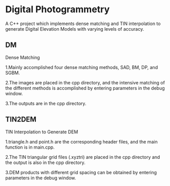 # Digital Photogrammetry
 A C++ project which implements dense matching and TIN interpolation to generate Digital Elevation Models with varying levels of accuracy.
## DM
Dense Matching

1.Mainly accomplished four dense matching methods, SAD, BM, DP, and SGBM.

2.The images are placed in the cpp directory, and the intensive matching of the different methods is accomplished by entering parameters in the debug window.

3.The outputs are in the cpp directory.

## TIN2DEM
TIN Interpolation to Generate DEM

1.triangle.h and point.h are the corresponding header files, and the main function is in main.cpp.

2.The TIN triangular grid files (.xyztri) are placed in the cpp directory and the output is also in the cpp directory.

3.DEM products with different grid spacing can be obtained by entering parameters in the debug window.
